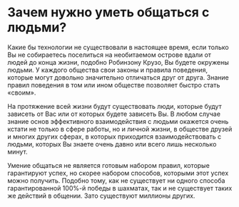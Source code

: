 # Зачем нужно уметь общаться с людьми?

Какие бы технологии не существовали в настоящее время, если только Вы
не собираетесь поселиться на необитаемом острове вдали от людей до
конца жизни, подобно Робинзону Крузо, Вы будете окружены людьми.  У
каждого общества свои законы и правила поведения, которые могут
довольно значительно отличаться друг от друга.  Знание правил
поведения в том или ином обществе позволяет быстро стать «своим».

На протяжение всей жизни будут существовать люди, которые будут
зависеть от Вас или от которых будете зависеть Вы.  В любом случае
знание основ эффективного взаимодействия с людьми окажется очень
кстати не только в сфере работы, но и личной жизни, в обществе друзей
и многих других сферах, в которых приходится взаимодействовать с
людьми, которых Вы знаете очень давно или всего лишь несколько минут.

Умение общаться не является готовым набором правил, которые
гарантируют успех, но скорее набором способов, которыми этот успех
можно получить.  Подобно тому, как не существует ни одного способа
гарантированной 100%-й победы в шахматах, так и не существует таких же
действий в общении.  Зато существуют миллионы других.